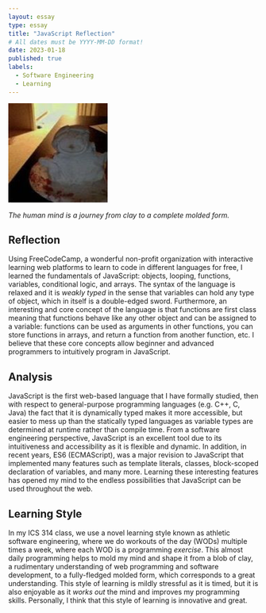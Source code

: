 ```yaml
---
layout: essay
type: essay
title: "JavaScript Reflection"
# All dates must be YYYY-MM-DD format!
date: 2023-01-18
published: true
labels:
  - Software Engineering
  - Learning
---
```


<img width="200px" class="rounded float-start pe-4" src="../img/jsimpression/clay.jpg">

*The human mind is a journey from clay to a complete molded form.*

## Reflection

Using FreeCodeCamp, a wonderful non-profit organization with interactive learning web platforms to learn to code in different languages for free, I learned the fundamentals of JavaScript: objects, looping, functions, variables, conditional logic, and arrays. The syntax of the language is relaxed and it is *weakly typed* in the sense that variables can hold any type of object, which in itself is a double-edged sword. Furthermore, an interesting and core concept of the language is that functions are first class meaning that functions behave like any other object and can be assigned to a variable: functions can be used as arguments in other functions, you can store functions in arrays, and return a function from another function, etc. I believe that these core concepts allow beginner and advanced programmers to intuitively program in JavaScript.

## Analysis

JavaScript is the first web-based language that I have formally studied, then with respect to general-purpose programming languages (e.g. C++, C, Java) the fact that it is dynamically typed makes it more accessible, but easier to mess up than the statically typed languages as variable types are determined at runtime rather than compile time. From a software engineering perspective, JavaScript is an excellent tool due to its intuitiveness and accessibility as it is flexible and dynamic. In addition, in recent years, ES6 (ECMAScript), was a major revision to JavaScript that implemented many features such as template literals, classes, block-scoped declaration of variables, and many more. Learning these interesting features has opened my mind to the endless possibilities that JavaScript can be used throughout the web.

## Learning Style

In my ICS 314 class, we use a novel learning style known as athletic software engineering, where we do workouts of the day (WODs) multiple times a week, where each WOD is a programming *exercise*. This almost daily programming helps to mold my mind and shape it from a blob of clay, a rudimentary understanding of web programming and software development, to a fully-fledged molded form, which corresponds to a great understanding. This style of learning is mildly stressful as it is timed, but it is also enjoyable as it *works out* the mind and improves my programming skills. Personally, I think that this style of learning is innovative and great.

